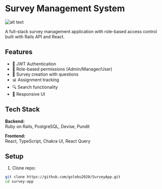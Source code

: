 # Survey Management System

![alt text](<Screenshot 2025-04-18 at 11.46.01 AM.png>)

A full-stack survey management application with role-based access control built with Rails API and React.

## Features

- 🔐 JWT Authentication
- 👥 Role-based permissions (Admin/Manager/User)
- 📝 Survey creation with questions
- 📊 Assignment tracking
- 🔍 Search functionality
- 📱 Responsive UI

## Tech Stack

**Backend:**  
Ruby on Rails, PostgreSQL, Devise, Pundit

**Frontend:**  
React, TypeScript, Chakra UI, React Query

## Setup

1. Clone repo:

```bash
git clone https://github.com/golebu2020/SurveyApp.git
cd survey-app
```
